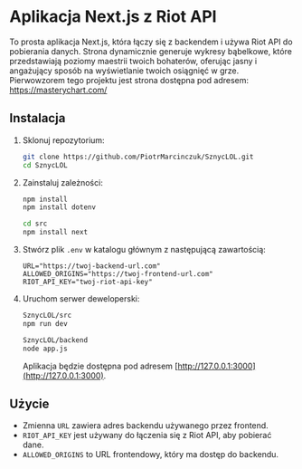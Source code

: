 # Aplikacja Next.js z Riot API

To prosta aplikacja Next.js, która łączy się z backendem i używa Riot API do pobierania danych. Strona dynamicznie generuje wykresy bąbelkowe, które przedstawiają poziomy maestrii twoich bohaterów, oferując jasny i angażujący sposób na wyświetlanie twoich osiągnięć w grze. Pierwowzorem tego projektu jest strona dostępna pod adresem: https://masterychart.com/

## Instalacja

1. Sklonuj repozytorium:

    ```bash
    git clone https://github.com/PiotrMarcinczuk/SznycLOL.git
    cd SznycLOL
    ```

2. Zainstaluj zależności:

    ```bash
    npm install
    npm install dotenv

    cd src
    npm install next
    ```

3. Stwórz plik `.env` w katalogu głównym z następującą zawartością:

    ```env
    URL="https://twoj-backend-url.com"
    ALLOWED_ORIGINS="https://twoj-frontend-url.com"
    RIOT_API_KEY="twoj-riot-api-key"
    ```

4. Uruchom serwer deweloperski:

    ```bash
    SznycLOL/src
    npm run dev

    SznycLOL/backend
    node app.js
    ```

    Aplikacja będzie dostępna pod adresem [http://127.0.0.1:3000](http://127.0.0.1:3000).

## Użycie

- Zmienna `URL` zawiera adres backendu używanego przez frontend.
- `RIOT_API_KEY` jest używany do łączenia się z Riot API, aby pobierać dane.
- `ALLOWED_ORIGINS` to URL frontendowy, który ma dostęp do backendu.

